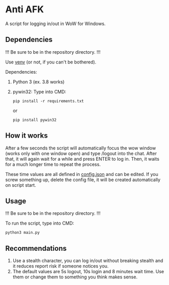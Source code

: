 # Anti AFK

A script for logging in/out in WoW for Windows.

## Dependencies
!!! Be sure to be in the repository directory. !!!

Use [venv](https://virtualenv.pypa.io/en/latest/) (or not, if you can't be bothered).

Dependencies:
1. Python 3 (ex. 3.8 works)
2. pywin32: Type into CMD:
   
   ```pip install -r requirements.txt``` 
   
   or

   ```pip install pywin32``` 
   
## How it works
After a few seconds the script will automatically focus the wow window (works only with one window open) and type /logout into the chat.
After that, it will again wait for a while and press ENTER to log in.
Then, it waits for a much longer time to repeat the process.

These time values are all defined in [config.json](./config.json) and can be edited. If you screw something up, delete the config file, it will be created automatically on script start.

## Usage
!!! Be sure to be in the repository directory. !!!

To run the script, type into CMD:

```python3 main.py```

## Recommendations
1. Use a stealth character, you can log in/out without breaking stealth and it reduces report risk if someone notices you.
2. The default values are 5s logout, 10s login and 8 minutes wait time. Use them or change them to something you think makes sense.
